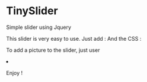 # TinySlider
Simple slider using Jquery

This slider is very easy to use.
Just add :
		<!-- jQuery 2.1.4 -->
		<script src="js/jQuery-2.1.4.min.js"></script>
		<!-- tinySlider 0.1.0 -->
		<script src="js/tinySlider.js"></script>
And the CSS :
		<!-- Theme style -->
  		<link rel="stylesheet" href="css/style.css">
  		
To add a picture to the slider, just user <li class="pictures">

Enjoy !